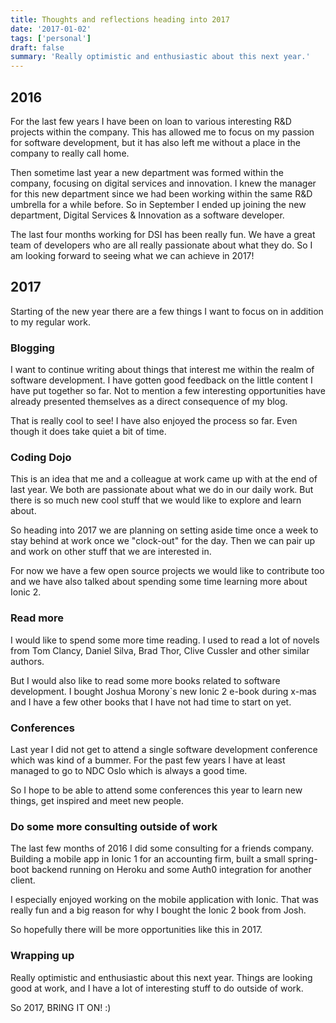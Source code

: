 ```yaml
---
title: Thoughts and reflections heading into 2017
date: '2017-01-02'
tags: ['personal']
draft: false
summary: 'Really optimistic and enthusiastic about this next year.'
---
```


## 2016

For the last few years I have been on loan to various interesting R&D projects within the company. This has allowed me to focus on my passion for software development, but it has also left me without a place in the company to really call home.

Then sometime last year a new department was formed within the company, focusing on digital services and innovation. I knew the manager for this new department since we had been working within the same R&D umbrella for a while before. So in September I ended up joining the new department, Digital Services & Innovation as a software developer.

The last four months working for DSI has been really fun. We have a great team of developers who are all really passionate about what they do. So I am looking forward to seeing what we can achieve in 2017!

## 2017

Starting of the new year there are a few things I want to focus on in addition to my regular work.

### Blogging

I want to continue writing about things that interest me within the realm of software development. I have gotten good feedback on the little content I have put together so far. Not to mention a few interesting opportunities have already presented themselves as a direct consequence of my blog.

That is really cool to see! I have also enjoyed the process so far. Even though it does take quiet a bit of time.

### Coding Dojo

This is an idea that me and a colleague at work came up with at the end of last year. We both are passionate about what we do in our daily work. But there is so much new cool stuff that we would like to explore and learn about.

So heading into 2017 we are planning on setting aside time once a week to stay behind at work once we "clock-out" for the day. Then we can pair up and work on other stuff that we are interested in.

For now we have a few open source projects we would like to contribute too and we have also talked about spending some time learning more about Ionic 2.

### Read more

I would like to spend some more time reading. I used to read a lot of novels from Tom Clancy, Daniel Silva, Brad Thor, Clive Cussler and other similar authors.

But I would also like to read some more books related to software development. I bought Joshua Morony`s new Ionic 2 e-book during x-mas and I have a few other books that I have not had time to start on yet.

### Conferences

Last year I did not get to attend a single software development conference which was kind of a bummer. For the past few years I have at least managed to go to NDC Oslo which is always a good time.

So I hope to be able to attend some conferences this year to learn new things, get inspired and meet new people.

### Do some more consulting outside of work

The last few months of 2016 I did some consulting for a friends company. Building a mobile app in Ionic 1 for an accounting firm, built a small spring-boot backend running on Heroku and some Auth0 integration for another client.

I especially enjoyed working on the mobile application with Ionic. That was really fun and a big reason for why I bought the Ionic 2 book from Josh.

So hopefully there will be more opportunities like this in 2017.

### Wrapping up

Really optimistic and enthusiastic about this next year. Things are looking good at work, and I have a lot of interesting stuff to do outside of work.

So 2017, BRING IT ON! :)
